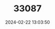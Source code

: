 ---
title: "33087"
category: "Hopea acuminata"
draft: false
date: 2024-02-22 13:03:50
languages:
  Philippine (Other): ["Baniakau", "Siyau"]
  Iloko: ["Barosingsing", "Kalot"]
  Tagalog: ["Dalingding", "Dalingdingan", "Manggachinoro", "Manggasinoro", "Yakal"]
  Filipino; Pilipino: ["Manggachapui"]
---